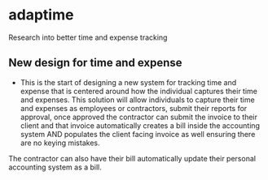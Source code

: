 # adaptime
Research into better time and expense tracking

## New design for time and expense
- This is the start of designing a new system for tracking time and expense that is centered around how the individual captures their time and expenses.  This solution will allow individuals to capture their time and expenses as employees or contractors, submit their reports for approval, once approved  the contractor can submit the invoice to their client and that invoice automatically creates a bill inside the accounting system AND populates the client facing invoice as well ensuring there are no keying mistakes.

The contractor can also have their bill automatically update their personal accounting system as a bill.  
